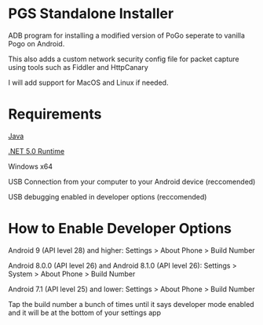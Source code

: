 # PGS Standalone Installer
 ADB program for installing a modified version of PoGo seperate to vanilla Pogo on Android. 
 
 This also adds a custom network security config file for packet capture using tools such as Fiddler and HttpCanary
 
 I will add support for MacOS and Linux if needed.

# Requirements
 [Java](https://www.java.com/download/ie_manual.jsp)
 
[.NET 5.0 Runtime](https://dotnet.microsoft.com/download/dotnet/5.0)
 
 Windows x64 
 
 USB Connection from your computer to your Android device (reccomended)
 
 USB debugging enabled in developer options (reccomended)
 
 
# How to Enable Developer Options
 Android 9 (API level 28) and higher: Settings > About Phone > Build Number
 
 Android 8.0.0 (API level 26) and Android 8.1.0 (API level 26): Settings > System > About Phone > Build Number
 
 Android 7.1 (API level 25) and lower: Settings > About Phone > Build Number
 
 Tap the build number a bunch of times until it says developer mode enabled and it will be at the bottom of your settings app
